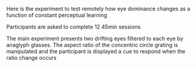 Here is the experiment to test remotely how eye dominance changes as a function of constant perceptual learning

Participants are asked to complete 12 45min sessions 

The main experiment presents two drifting eyes filtered to each eye by anaglyph glasses.
The aspect ratio of the concentric circle grating is manipulated and the participant is displayed a cue to respond when the ratio change occurs 

